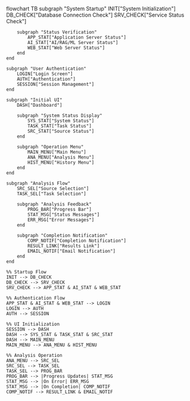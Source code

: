 flowchart TB
    subgraph "System Startup"
        INIT["System Initialization"]
        DB_CHECK["Database Connection Check"]
        SRV_CHECK["Service Status Check"]
        
        subgraph "Status Verification"
            APP_STAT["Application Server Status"]
            AI_STAT["AI/RAG/ML Server Status"]
            WEB_STAT["Web Server Status"]
        end
    end

    subgraph "User Authentication"
        LOGIN["Login Screen"]
        AUTH["Authentication"]
        SESSION["Session Management"]
    end

    subgraph "Initial UI"
        DASH["Dashboard"]
        
        subgraph "System Status Display"
            SYS_STAT["System Status"]
            TASK_STAT["Task Status"]
            SRC_STAT["Source Status"]
        end
        
        subgraph "Operation Menu"
            MAIN_MENU["Main Menu"]
            ANA_MENU["Analysis Menu"]
            HIST_MENU["History Menu"]
        end
    end

    subgraph "Analysis Flow"
        SRC_SEL["Source Selection"]
        TASK_SEL["Task Selection"]
        
        subgraph "Analysis Feedback"
            PROG_BAR["Progress Bar"]
            STAT_MSG["Status Messages"]
            ERR_MSG["Error Messages"]
        end
        
        subgraph "Completion Notification"
            COMP_NOTIF["Completion Notification"]
            RESULT_LINK["Results Link"]
            EMAIL_NOTIF["Email Notification"]
        end
    end

    %% Startup Flow
    INIT --> DB_CHECK
    DB_CHECK --> SRV_CHECK
    SRV_CHECK --> APP_STAT & AI_STAT & WEB_STAT

    %% Authentication Flow
    APP_STAT & AI_STAT & WEB_STAT --> LOGIN
    LOGIN --> AUTH
    AUTH --> SESSION
    
    %% UI Initialization
    SESSION --> DASH
    DASH --> SYS_STAT & TASK_STAT & SRC_STAT
    DASH --> MAIN_MENU
    MAIN_MENU --> ANA_MENU & HIST_MENU

    %% Analysis Operation
    ANA_MENU --> SRC_SEL
    SRC_SEL --> TASK_SEL
    TASK_SEL --> PROG_BAR
    PROG_BAR --> |Progress Updates| STAT_MSG
    STAT_MSG --> |On Error| ERR_MSG
    STAT_MSG --> |On Completion| COMP_NOTIF
    COMP_NOTIF --> RESULT_LINK & EMAIL_NOTIF